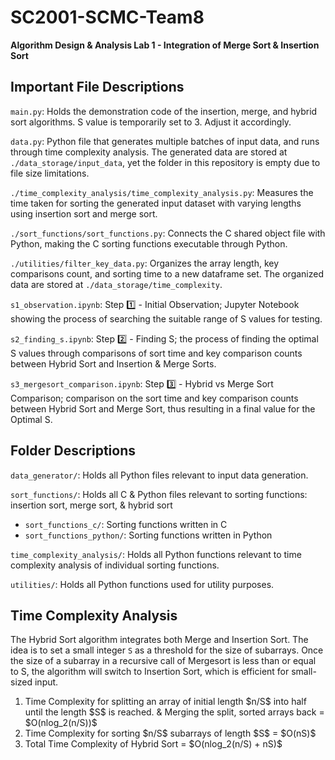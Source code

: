 # SC2001-SCMC-Team8
**Algorithm Design & Analysis Lab 1 - Integration of Merge Sort & Insertion Sort**

## Important File Descriptions
```main.py```: Holds the demonstration code of the insertion, merge, and hybrid sort algorithms. S value is temporarily set to 3. Adjust it accordingly.

```data.py```: Python file that generates multiple batches of input data, and runs through time complexity analysis. The generated data are stored at ```./data_storage/input_data```, yet the folder in this repository is empty due to file size limitations.

```./time_complexity_analysis/time_complexity_analysis.py```: Measures the time taken for sorting the generated input dataset with varying lengths using insertion sort and merge sort.

```./sort_functions/sort_functions.py```: Connects the C shared object file with Python, making the C sorting functions executable through Python.

```./utilities/filter_key_data.py```: Organizes the array length, key comparisons count, and sorting time to a new dataframe set. The organized data are stored at ```./data_storage/time_complexity```.

```s1_observation.ipynb```: Step 1️⃣ - Initial Observation; Jupyter Notebook showing the process of searching the suitable range of S values for testing.

```s2_finding_s.ipynb```: Step 2️⃣ - Finding S; the process of finding the optimal S values through comparisons of sort time and key comparison counts between Hybrid Sort and Insertion & Merge Sorts.

```s3_mergesort_comparison.ipynb```: Step 3️⃣ - Hybrid vs Merge Sort Comparison; comparison on the sort time and key comparison counts between Hybrid Sort and Merge Sort, thus resulting in a final value for the Optimal S.

## Folder Descriptions
```data_generator/```: Holds all Python files relevant to input data generation.

```sort_functions/```: Holds all C & Python files relevant to sorting functions: insertion sort, merge sort, & hybrid sort
- ```sort_functions_c/```: Sorting functions written in C
- ```sort_functions_python/```: Sorting functions written in Python

```time_complexity_analysis/```: Holds all Python functions relevant to time complexity analysis of individual sorting functions.

```utilities/```: Holds all Python functions used for utility purposes.

## Time Complexity Analysis
The Hybrid Sort algorithm integrates both Merge and Insertion Sort. The idea is to set a small integer ```S``` as a threshold for the size of subarrays. Once the size of a subarray in a recursive call of Mergesort is less than or equal to S, the algorithm will switch to Insertion Sort, which is efficient for small-sized input.

1. Time Complexity for splitting an array of initial length $n/S\$ into half until the length $S\$ is reached. & Merging the split, sorted arrays back = $O(nlog_2(n/S))\$
2. Time Complexity for sorting $n/S\$ subarrays of length $S\$ = $O(nS)\$
3. Total Time Complexity of Hybrid Sort = $O(nlog_2(n/S) + nS)\$
